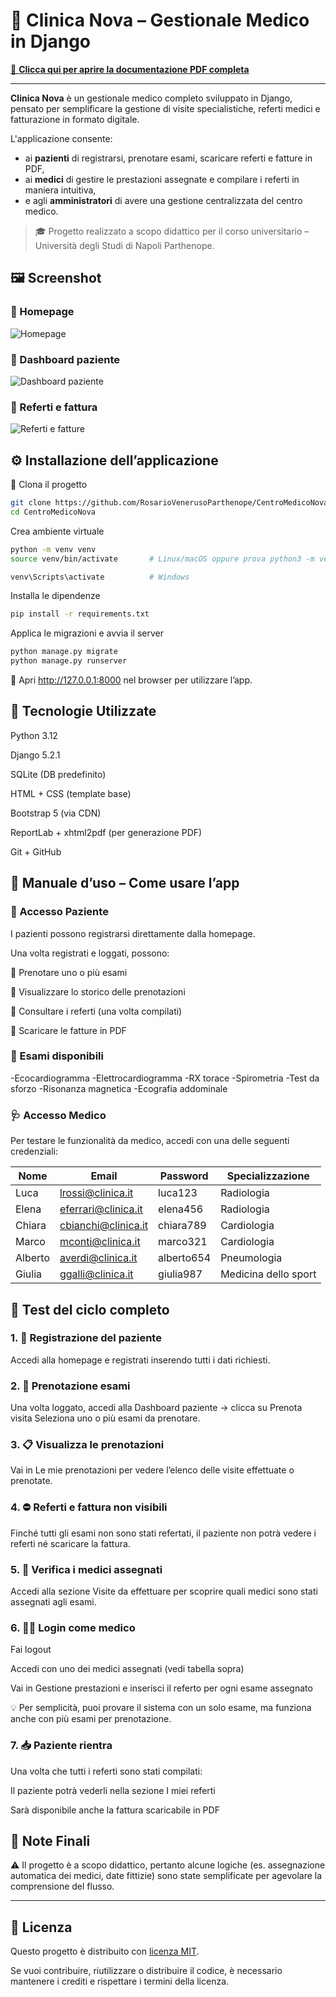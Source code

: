# 🏥 Clinica Nova – Gestionale Medico in Django

[📄 **Clicca qui per aprire la documentazione PDF completa**](https://github.com/RosarioVenerusoParthenope/CentroMedicoNova/blob/main/Presentazione%20Progetto%20Clinica%20Nova/progetto%20clinica%20nova.pdf)

---
**Clinica Nova** è un gestionale medico completo sviluppato in Django, pensato per semplificare la gestione di visite specialistiche, referti medici e fatturazione in formato digitale.

L'applicazione consente:
- ai **pazienti** di registrarsi, prenotare esami, scaricare referti e fatture in PDF,
- ai **medici** di gestire le prestazioni assegnate e compilare i referti in maniera intuitiva,
- e agli **amministratori** di avere una gestione centralizzata del centro medico.

> 🎓 Progetto realizzato a scopo didattico per il corso universitario – Università degli Studi di Napoli Parthenope.


## 🖼️ Screenshot

### 🔹 Homepage
![Homepage](screenshots/homepage.png)

### 🔹 Dashboard paziente
![Dashboard paziente](screenshots/dashboard_paziente.png)

### 🔹 Referti e fattura
![Referti e fatture](screenshots/referti.png)

## ⚙️ Installazione dell’applicazione

🔽 Clona il progetto

```bash
git clone https://github.com/RosarioVenerusoParthenope/CentroMedicoNova.git
cd CentroMedicoNova
```



Crea ambiente virtuale
```bash
python -m venv venv
source venv/bin/activate       # Linux/macOS oppure prova python3 -m venv venv

venv\Scripts\activate          # Windows
```

Installa le dipendenze
```bash
pip install -r requirements.txt
```


Applica le migrazioni e avvia il server
```bash
python manage.py migrate
python manage.py runserver

```

🔗 Apri http://127.0.0.1:8000 nel browser per utilizzare l’app.


## 🧰 Tecnologie Utilizzate
Python 3.12

Django 5.2.1

SQLite (DB predefinito)

HTML + CSS (template base)

Bootstrap 5 (via CDN)

ReportLab + xhtml2pdf (per generazione PDF)

Git + GitHub


## 📘 Manuale d’uso – Come usare l’app

### 👤 Accesso Paziente
I pazienti possono registrarsi direttamente dalla homepage.

Una volta registrati e loggati, possono:

📝 Prenotare uno o più esami

📅 Visualizzare lo storico delle prenotazioni

📄 Consultare i referti (una volta compilati)

🧾 Scaricare le fatture in PDF

### 🧪 Esami disponibili

-Ecocardiogramma
-Elettrocardiogramma
-RX torace
-Spirometria
-Test da sforzo
-Risonanza magnetica
-Ecografia addominale

### 🩺 Accesso Medico
Per testare le funzionalità da medico, accedi con una delle seguenti credenziali:

| Nome    | Email                                             | Password   | Specializzazione     |
| ------- | ------------------------------------------------- | ---------- | -------------------- |
| Luca    | [lrossi@clinica.it](mailto:lrossi@clinica.it)     | luca123    | Radiologia           |
| Elena   | [eferrari@clinica.it](mailto:eferrari@clinica.it) | elena456   | Radiologia           |
| Chiara  | [cbianchi@clinica.it](mailto:cbianchi@clinica.it) | chiara789  | Cardiologia          |
| Marco   | [mconti@clinica.it](mailto:mconti@clinica.it)     | marco321   | Cardiologia          |
| Alberto | [averdi@clinica.it](mailto:averdi@clinica.it)     | alberto654 | Pneumologia          |
| Giulia  | [ggalli@clinica.it](mailto:ggalli@clinica.it)     | giulia987  | Medicina dello sport |


## 🔄 Test del ciclo completo

### 1. 🔐 Registrazione del paziente
Accedi alla homepage e registrati inserendo tutti i dati richiesti.

### 2. 🧪 Prenotazione esami
Una volta loggato, accedi alla Dashboard paziente → clicca su Prenota visita
Seleziona uno o più esami da prenotare.

### 3. 📋 Visualizza le prenotazioni
Vai in Le mie prenotazioni per vedere l’elenco delle visite effettuate o prenotate.

### 4. ⛔ Referti e fattura non visibili
Finché tutti gli esami non sono stati refertati, il paziente non potrà vedere i referti né scaricare la fattura.

### 5. 👀 Verifica i medici assegnati
Accedi alla sezione Visite da effettuare per scoprire quali medici sono stati assegnati agli esami.

### 6. 👨‍⚕️ Login come medico
Fai logout

Accedi con uno dei medici assegnati (vedi tabella sopra)

Vai in Gestione prestazioni e inserisci il referto per ogni esame assegnato

💡 Per semplicità, puoi provare il sistema con un solo esame, ma funziona anche con più esami per prenotazione.

### 7. 📥 Paziente rientra
Una volta che tutti i referti sono stati compilati:

Il paziente potrà vederli nella sezione I miei referti

Sarà disponibile anche la fattura scaricabile in PDF

## 📌 Note Finali
⚠️ Il progetto è a scopo didattico, pertanto alcune logiche (es. assegnazione automatica dei medici, date fittizie) sono state semplificate per agevolare la comprensione del flusso.

---

## 📄 Licenza

Questo progetto è distribuito con [licenza MIT](LICENSE).

Se vuoi contribuire, riutilizzare o distribuire il codice, è necessario mantenere i crediti e rispettare i termini della licenza.
